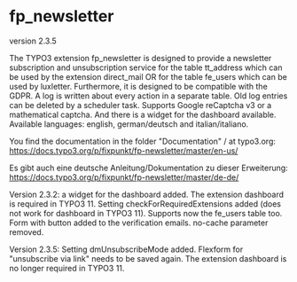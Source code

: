 # fp_newsletter

version 2.3.5

The TYPO3 extension fp_newsletter is designed to provide a newsletter subscription and unsubscription service for the 
table tt_address which can be used by the extension direct_mail OR for the table fe_users which can be used by luxletter. 
Furthermore, it is designed to be compatible with the GDPR. A log is written about every action in a separate table.
Old log entries can be deleted by a scheduler task.
Supports Google reCaptcha v3 or a mathematical captcha.
And there is a widget for the dashboard available.
Available languages: english, german/deutsch and italian/italiano.

You find the documentation in the folder "Documentation" / at typo3.org:
https://docs.typo3.org/p/fixpunkt/fp-newsletter/master/en-us/

Es gibt auch eine deutsche Anleitung/Dokumentation zu dieser Erweiterung:
https://docs.typo3.org/p/fixpunkt/fp-newsletter/master/de-de/

Version 2.3.2: a widget for the dashboard added. The extension dashboard is required in TYPO3 11.
Setting checkForRequiredExtensions added (does not work for dashboard in TYPO3 11).
Supports now the fe_users table too.
Form with button added to the verification emails.
no-cache parameter removed.

Version 2.3.5: Setting dmUnsubscribeMode added. Flexform for "unsubscribe via link" needs to be saved again.
The extension dashboard is no longer required in TYPO3 11.